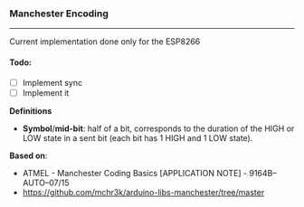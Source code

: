 ### Manchester Encoding

-------------

Current implementation done only for the ESP8266

#### Todo:
- [ ] Implement sync
- [ ] Implement it

**Definitions**
- **Symbol**/**mid-bit**: half of a bit, corresponds to the duration of the HIGH or LOW state in a sent bit (each bit has 1 HIGH and 1 LOW state).


**Based on**: 
 - ATMEL - Manchester Coding Basics [APPLICATION NOTE] - 9164B–AUTO–07/15
 - https://github.com/mchr3k/arduino-libs-manchester/tree/master